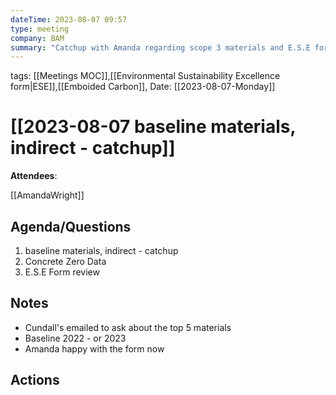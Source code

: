 ```yaml
---
dateTime: 2023-08-07 09:57
type: meeting
company: BAM
summary: "Catchup with Amanda regarding scope 3 materials and E.S.E form"
---
```

tags: [[Meetings MOC]],[[Environmental Sustainability Excellence form|ESE]],[[Emboided Carbon]],
Date: [[2023-08-07-Monday]]

# [[2023-08-07 baseline materials, indirect - catchup]]

**Attendees**: 

[[AmandaWright]]
## Agenda/Questions
1. baseline materials, indirect - catchup
2. Concrete Zero Data
3. E.S.E Form review
## Notes

- Cundall's emailed to ask about the top 5 materials
- Baseline 2022 - or 2023
- Amanda happy with the form now
## Actions
